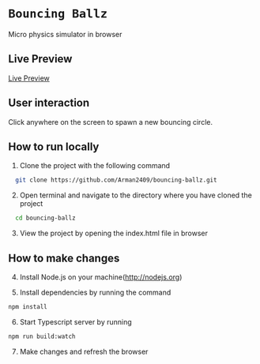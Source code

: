 # `Bouncing Ballz`

Micro physics simulator in browser

## Live Preview

<a href="https://bouncing-balls-app.netlify.app/" target="_blank">
Live Preview
</a>

## User interaction 

Click anywhere on the screen to spawn a new bouncing circle.

## How to run locally 

1. Clone the project with the following command
```bash 
  git clone https://github.com/Arman2409/bouncing-ballz.git
```

2. Open terminal and navigate to the directory where you have cloned the project
```bash
  cd bouncing-ballz
```

3. View the project by opening the index.html file in browser

## How to make changes

4. Install Node.js on your machine(http://nodejs.org)

5. Install dependencies by running the command
```bash
npm install
```

6. Start Typescript server by running
```bash
npm run build:watch
```

7. Make changes and refresh the browser